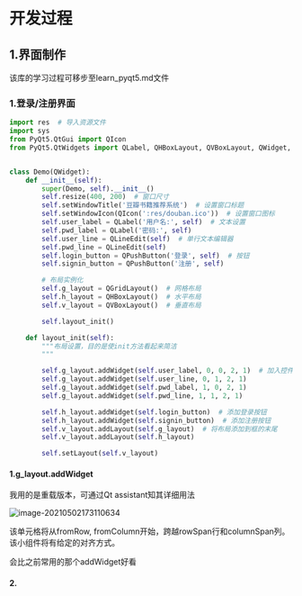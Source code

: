 # 开发过程

## 1.界面制作

该库的学习过程可移步至learn_pyqt5.md文件

### 1.登录/注册界面

```python
import res  # 导入资源文件
import sys
from PyQt5.QtGui import QIcon
from PyQt5.QtWidgets import QLabel, QHBoxLayout, QVBoxLayout, QWidget, QLineEdit, QPushButton, QGridLayout


class Demo(QWidget):
    def __init__(self):
        super(Demo, self).__init__()
        self.resize(400, 200)  # 窗口尺寸
        self.setWindowTitle('豆瓣书籍推荐系统')  # 设置窗口标题
        self.setWindowIcon(QIcon(':res/douban.ico'))  # 设置窗口图标
        self.user_label = QLabel('用户名:', self)  # 文本设置
        self.pwd_label = QLabel('密码:', self)
        self.user_line = QLineEdit(self)  # 单行文本编辑器
        self.pwd_line = QLineEdit(self)
        self.login_button = QPushButton('登录', self)  # 按钮
        self.signin_button = QPushButton('注册', self)

        # 布局实例化
        self.g_layout = QGridLayout()  # 网格布局
        self.h_layout = QHBoxLayout()  # 水平布局
        self.v_layout = QVBoxLayout()  # 垂直布局

        self.layout_init()

    def layout_init(self):
        """布局设置，目的是使init方法看起来简洁
        """

        self.g_layout.addWidget(self.user_label, 0, 0, 2, 1)  # 加入控件
        self.g_layout.addWidget(self.user_line, 0, 1, 2, 1)
        self.g_layout.addWidget(self.pwd_label, 1, 0, 2, 1)
        self.g_layout.addWidget(self.pwd_line, 1, 1, 2, 1)

        self.h_layout.addWidget(self.login_button)  # 添加登录按钮
        self.h_layout.addWidget(self.signin_button)  # 添加注册按钮
        self.v_layout.addLayout(self.g_layout)  # 将布局添加到框的末尾
        self.v_layout.addLayout(self.h_layout)

        self.setLayout(self.v_layout)
```

#### 1.g_layout.addWidget

我用的是重载版本，可通过Qt assistant知其详细用法

![image-20210502173110634](https://horacehhtbucket.oss-cn-guangzhou.aliyuncs.com/img/image-20210502173110634.png)

该单元格将从fromRow, fromColumn开始，跨越rowSpan行和columnSpan列。该小组件将有给定的对齐方式。

会比之前常用的那个addWidget好看

#### 2.

